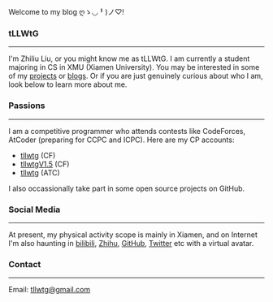 Welcome to my blog ღゝ◡╹)ノ♡!

### tLLWtG

---

I'm Zhiliu Liu, or you might know me as tLLWtG. I am currently a student majoring in CS in XMU (Xiamen University). You may be interested in some of my [projects](https://github.com/tLLWtG) or [blogs](https://tllwtg.top/archive). Or if you are just genuinely curious about who I am, look below to learn more about me.

### Passions

---

I am a competitive programmer who attends contests like CodeForces, AtCoder (preparing for CCPC and ICPC). Here are my CP accounts: 
- [tllwtg](https://codeforces.com/profile/tllwtg) (CF)
- [tllwtgV1.5](https://codeforces.com/profile/tllwtgV1.5) (CF)
- [tllwtg](https://atcoder.jp/users/tllwtg) (ATC)

I also occassionally take part in some open source projects on GitHub.

### Social Media

---

At present, my physical activity scope is mainly in Xiamen, and on Internet I'm also haunting in [bilibili](https://space.bilibili.com/353981156), [Zhihu](https://www.zhihu.com/people/tllwtg), [GitHub](https://github.com/tLLWtG), [Twitter](https://twitter.com/tLLWtG1/) etc with a virtual avatar.

### Contact

---

Email: [tllwtg@gmail.com](tllwtg@gmail.com)